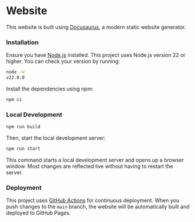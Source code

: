 # Website

This website is built using [Docusaurus](https://docusaurus.io/), a modern
 static website generator.

### Installation

Ensure you have [Node.js](https://nodejs.org/en/download/) installed. This
 project uses Node.js version 22 or higher. You can check your version by
 running:

``` bash
node -v
v22.0.0
```

Install the dependencies using npm:

``` bash
npm ci
```

### Local Development

``` bash
npm run build
```

Then, start the local development server:

``` bash
npm run start
```

This command starts a local development server and opens up a browser window.
 Most changes are reflected live without having to restart the server.

### Deployment

This project uses [GitHub Actions](https://docusaurus.io/docs/deployment#deploying-to-github-pages)
 for continuous deployment. When you push changes to the `main` branch, the
 website will be automatically built and deployed to GitHub Pages.